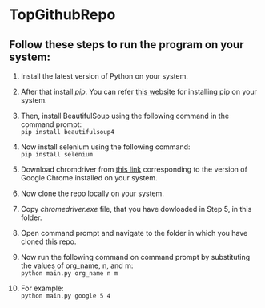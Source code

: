 # TopGithubRepo
<h2>Follow these steps to run the program on your system:</h2>

 1. Install the latest version of Python on your system.
 2. After that install *pip*. You can refer [this website](https://www.w3schools.com/python/python_pip.asp) for installing pip on your system.
 3. Then, install BeautifulSoup using the following command in the command prompt:<br> ```pip install beautifulsoup4```
    
 4. Now install selenium using the following command:<br>```pip install selenium```
     
 5. Download chromdriver from [this link](https://chromedriver.chromium.org/downloads) corresponding to the version of Google Chrome installed on your system.
 6. Now clone the repo locally on your system.
 7. Copy *chromedriver.exe* file, that you have dowloaded in Step 5, in this folder.
 8. Open command prompt and navigate to the folder in which you have cloned this repo.
 9. Now run the following command on command prompt by substituting the values of org_name, n, and m:<br>```python main.py org_name n m```
 10. For example:<br> ```python main.py google 5 4``` 
